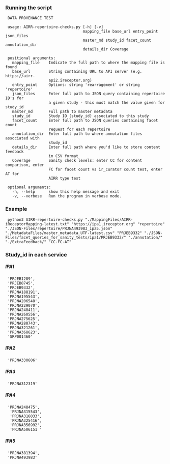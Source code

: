 
### Running the script
     DATA PROVENANCE TEST 

     usage: AIRR-repertoire-checks.py [-h] [-v]
                                      mapping_file base_url entry_point json_files
                                      master_md study_id facet_count annotation_dir
                                      details_dir Coverage

     positional arguments:
       mapping_file    Indicate the full path to where the mapping file is found
       base_url        String containing URL to API server (e.g. https://airr-
                       api2.ireceptor.org)
       entry_point     Options: string 'rearragement' or string 'repertoire'
       json_files      Enter full path to JSON query containing repertoire ID's for
                       a given study - this must match the value given for study_id
       master_md       Full path to master metadata
       study_id        Study ID (study_id) associated to this study
       facet_count     Enter full path to JSON queries containing facet count
                       request for each repertoire
       annotation_dir  Enter full path to where annotation files associated with
                       study_id
       details_dir     Enter full path where you'd like to store content feedback
                       in CSV format
       Coverage        Sanity check levels: enter CC for content comparison, enter
                       FC for facet count vs ir_curator count test, enter AT for
                       AIRR type test

     optional arguments:
       -h, --help      show this help message and exit
       -v, --verbose   Run the program in verbose mode.


### Example

     python3 AIRR-repertoire-checks.py "./MappingFiles/AIRR-iReceptorMapping-latest.txt" "https://ipa1.ireceptor.org" "repertoire" "./JSON-Files/repertoire/PRJNA493983_ipa5.json" "./MetadataFiles/master_metadata_UTF-latest.csv" "PRJEB9332" "./JSON-Files/facet_queries_for_sanity_tests/ipa1/PRJEB9332/" "./annotation/" "./ExtraFeedback/" "CC-FC-AT"

### Study_id in each service
##### IPA1 

     'PRJEB1289',
     'PRJEB8745',
     'PRJEB9332',
     'PRJNA188191',
     'PRJNA195543',
     'PRJNA206548',
     'PRJNA229070',
     'PRJNA248411',
     'PRJNA260556',
     'PRJNA275625',
     'PRJNA280743',
     'PRJNA321261',
     'PRJNA368623',
     'SRP001460'
     
##### IPA2 

     'PRJNA330606'

##### IPA3

     'PRJNA312319'

##### IPA4 

     'PRJNA248475',
      'PRJNA315543',
      'PRJNA316033',
      'PRJNA325416',
      'PRJNA356992',
      'PRJNA506151 '
     
##### IPA5

     'PRJNA381394', 
     'PRJNA493983'
